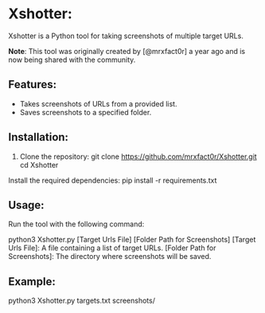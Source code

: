 # Xshotter:

Xshotter is a Python tool for taking screenshots of multiple target URLs.

**Note**: This tool was originally created by [@mrxfact0r] a year ago and is now being shared with the community.

## Features:
- Takes screenshots of URLs from a provided list.
- Saves screenshots to a specified folder.

## Installation:

1. Clone the repository:
   git clone https://github.com/mrxfact0r/Xshotter.git
   cd Xshotter

Install the required dependencies:
pip install -r requirements.txt

## Usage:
Run the tool with the following command:

python3 Xshotter.py [Target Urls File] [Folder Path for Screenshots]
[Target Urls File]: A file containing a list of target URLs.
[Folder Path for Screenshots]: The directory where screenshots will be saved.

## Example:
python3 Xshotter.py targets.txt screenshots/
